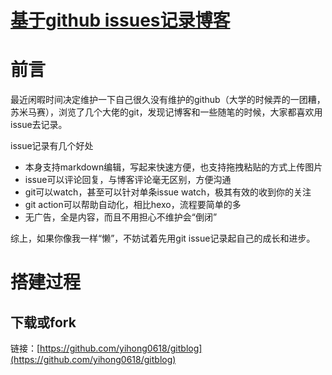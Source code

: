 # [基于github issues记录博客](https://github.com/void-syh/blog/issues/1)

# 前言
最近闲暇时间决定维护一下自己很久没有维护的github（大学的时候弄的一团糟，苏米马赛），浏览了几个大佬的git，发现记博客和一些随笔的时候，大家都喜欢用issue去记录。

issue记录有几个好处

- 本身支持markdown编辑，写起来快速方便，也支持拖拽粘贴的方式上传图片
- issue可以评论回复，与博客评论毫无区别，方便沟通
- git可以watch，甚至可以针对单条issue watch，极其有效的收到你的关注
- git action可以帮助自动化，相比hexo，流程要简单的多
- 无广告，全是内容，而且不用担心不维护会“倒闭”

综上，如果你像我一样“懒”，不妨试着先用git issue记录起自己的成长和进步。

# 搭建过程
## 下载或fork
链接：[https://github.com/yihong0618/gitblog](https://github.com/yihong0618/gitblog)

